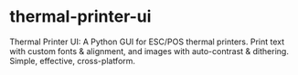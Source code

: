 # thermal-printer-ui
Thermal Printer UI: A Python GUI for ESC/POS thermal printers. Print text with custom fonts &amp; alignment, and images with auto-contrast &amp; dithering. Simple, effective, cross-platform.

